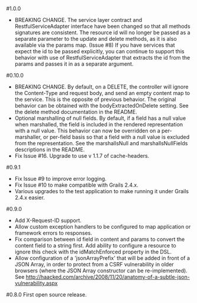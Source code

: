 #1.0.0
* BREAKING CHANGE.  The service layer contract and RestfulServiceAdapter interface have been changed so that all methods signatures are consistent.  The resource id will no longer be passed as a separate parameter to the update and delete methods, as it is also available via the params map.  (Issue #8)  If you have services that expect the id to be passed explicitly, you can continue to support this behavior with use of RestfulServiceAdapter that extracts the id from the params and passes it in as a separate argument.

#0.10.0
* BREAKING CHANGE.  By default, on a DELETE, the controller will ignore the Content-Type and request body, and send an empty content map to the service.  This is the opposite of previous behavior.  The original behavior can be obtained with the bodyExtractedOnDelete setting.  See the delete method documentation in the README.
* Optional marshalling of null fields.  By default, if a field has a null value when marshalled, the field is included in the rendered representation with a null value.  This behavior can now be overridden on a per-marshaller, or per-field basis so that a field with a null value is excluded from the representation.  See the marshallsNull and marshallsNullFields descriptions in the README.
* Fix Issue #16.  Upgrade to use v 1.1.7 of cache-headers.


#0.9.1
* Fix Issue #9 to improve error logging.
* Fix Issue #10 to make compatible with Grails 2.4.x.
* Various upgrades to the test application to make running it under Grails 2.4.x easier.

#0.9.0
* Add X-Request-ID support.
* Allow custom exception handlers to be configured to map application or framework errors to responses.
* Fix comparison between id field in content and params to convert the content field to a string first.  Add ability to configure a resource to ignore this check with the idMatchEnforced property in the DSL.
* Allow configuration of a 'jsonArrayPrefix' that will be added in front of a JSON Array, in order to protect from a CSRF vulnerability in older browsers (where the JSON Array constructor can be re-implemented). See http://haacked.com/archive/2008/11/20/anatomy-of-a-subtle-json-vulnerability.aspx

#0.8.0
First open source release.